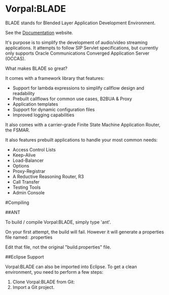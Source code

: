 # Vorpal:BLADE

BLADE stands for Blended Layer Application Development Environment.

See the [Documentation](https://vorpalnet.github.io) website.

It's purpose is to simplify the development of audio/video streaming applications. It
attempts to follow SIP Servlet specifications, but currently only supports
Oracle Communications Converged Application Server (OCCAS).

What makes BLADE so great?

It comes with a framework library that features:
* Support for lambda expressions to simplify callflow design and readability
* Prebuilt callflows for common use cases, B2BUA & Proxy
* Application templates
* Support for dynamic configuration files
* Improved logging capabilities

It also comes with a carrier-grade Finite State Machine Application Router, the FSMAR.

It also features prebuilt applications to handle your most common needs:
* Access Control Lists
* Keep-Alive
* Load-Balancer
* Options
* Proxy-Registrar
* A Reductive Reasoning Router, R3
* Call Transfer
* Testing Tools
* Admin Console

#Compiling

##ANT

To build / compile Vorpal:BLADE, simply type 'ant'.

On your first attempt, the build will fail. However it will generate a properties file named: <hostname>.properties

Edit that file, not the original "build.properties" file.

##Eclipse Support

Vorpal:BLADE can also be imported into Eclipse. To get a clean environment, you need to perform a few steps:

1. Clone Vorpal:BLADE from Git: 
1. Import a Git project.


